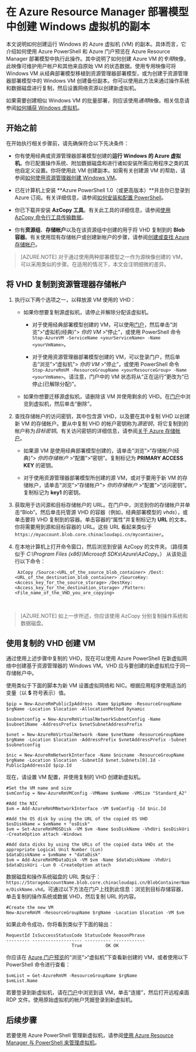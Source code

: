 <!-- ARM: tested -->

<properties
	pageTitle="创建 Windows VM 的副本 | Azure"
	description="了解如何通过创建一个 *专用映像*，在资源管理器部署模型中创建运行 Windows 的 Azure 虚拟机的副本。"
	services="virtual-machines-windows"
	documentationCenter=""
	authors="cynthn"
	manager="timlt"
	editor=""
	tags="azure-resource-manager"/>

<tags
	ms.service="virtual-machines-windows"
	ms.date="04/26/2016"
	wacn.date="12/16/2016"/>

# 在 Azure Resource Manager 部署模型中创建 Windows 虚拟机的副本


本文说明如何创建运行 Windows 的 Azure 虚拟机 (VM) 的副本。具体而言，它介绍如何使用 Azure PowerShell 和 Azure 门户预览在 Azure Resource Manager 部署模型中执行此操作。其中说明了如何创建 Azure VM 的*专用*映像，此映像可维护用户帐户和其他来自原始 VM 的状态数据。使用专用映像可将 Windows VM 从经典部署模型移植到资源管理器部署模型，或为创建于资源管理器部署模型中的 Windows VM 创建备份副本。你可以使用此方法来通过操作系统和数据磁盘进行复制，然后设置网络资源以创建新虚拟机。

如果需要创建相似 Windows VM 的批量部署，则应该使用*通用*映像。相关信息请参阅[如何捕获 Windows 虚拟机](/documentation/articles/virtual-machines-windows-capture-image/)。



## 开始之前

在开始执行相关步骤前，请先确保符合以下先决条件：

- 你有使用经典或资源管理器部署模型创建的**运行 Windows 的 Azure 虚拟机**。你已配置操作系统、附加数据磁盘和进行诸如安装所需应用程序之类的其他自定义设置。你将使用此 VM 创建副本。如需有关创建源 VM 的帮助，请参阅[如何使用资源管理器创建 Windows VM](/documentation/articles/virtual-machines-windows-ps-create/)。

- 已在计算机上安装 **Azure PowerShell 1.0（或更高版本）**并且你已登录到 Azure 订阅。有关详细信息，请参阅[如何安装和配置 PowerShell](/documentation/articles/powershell-install-configure/)。

- 你已下载并安装 **AzCopy 工具**。有关此工具的详细信息，请参阅[使用 AzCopy 命令行工具传输数据](/documentation/articles/storage-use-azcopy/)。

- 你有**资源组**、**存储帐户**以及在该资源组中创建的用于将 VHD 复制到的 **Blob 容器**。有关使用现有存储帐户或创建新帐户的步骤，请参阅[创建或查找 Azure 存储帐户](/documentation/articles/virtual-machines-windows-upload-image/#createstorage)。

> [AZURE.NOTE] 对于通过使用两种部署模型之一作为源映像创建的 VM，可以采用类似的步骤。在适用的情况下，本文会注明细微的差异。


## 将 VHD 复制到资源管理器存储帐户


1. 执行以下两个选项之一，以释放源 VM 使用的 VHD：

	- 如果你想要复制源虚拟机，请停止并解除分配该虚拟机。

		- 对于使用经典部署模型创建的 VM，可以使用[门户](https://portal.azure.cn)，然后单击“浏览”>“虚拟机(经典)”> *你的 VM* >“停止”，或使用 PowerShell 命令 `Stop-AzureVM -ServiceName <yourServiceName> -Name <yourVmName>`。

		- 对于使用资源管理器部署模型创建的 VM，可以登录门户，然后单击“浏览”>“虚拟机”> *你的 VM* >“停止”，或使用 PowerShell 命令 `Stop-AzureRmVM -ResourceGroupName <yourResourceGroup> -Name <yourVmName>`。请注意，门户中的 VM 状态将从“正在运行”更改为“已停止(已解除分配)”。

	- 如果你想要迁移源虚拟机，请删除该 VM 并使用剩余的 VHD。在[门户](https://portal.azure.cn)中浏览到虚拟机，然后单击“删除”。

1. 查找存储帐户的访问密钥，其中包含源 VHD，以及要在其中复制 VHD 以创建新 VM 的存储帐户。要从中复制 VHD 的帐户密钥称为*源密钥*，将它复制到的帐户称为*目标密钥*。有关访问密钥的详细信息，请参阅[关于 Azure 存储帐户](/documentation/articles/storage-create-storage-account/)。

	- 如果源 VM 是使用经典部署模型创建的，请单击“浏览”>“存储帐户(经典)”> *你的存储帐户* >“配置”>“密钥”。复制标记为 **PRIMARY ACCESS KEY** 的密钥。

	- 对于使用资源管理器部署模型所创建的源 VM，或对于要用于新 VM 的存储帐户，请单击“浏览”>“存储帐户”> *你的存储帐户* >“配置”>“访问密钥”。复制标记为 **key1** 的密钥。

1. 获取用于访问源和目标存储帐户的 URL。在门户中，浏览到你的存储帐户并单击“Blob”。然后单击托管源 VHD 的容器（例如，经典部署模型的 *vhds*），或单击要将 VHD 复制到的容器。单击容器的“属性”并复制标记为 **URL** 的文本。你将需要用到源和目标容器的 URL。这些 URL 看起来类似于 `https://myaccount.blob.core.chinacloudapi.cn/mycontainer`。

1. 在本地计算机上打开命令窗口，然后浏览到安装 AzCopy 的文件夹。（路径类似于 *C:\\Program Files (x86)\\Microsoft SDKs\\Azure\\AzCopy*。） 从该处运行以下命令：</br>

		AzCopy /Source:<URL_of_the_source_blob_container> /Dest:<URL_of_the_destination_blob_container> /SourceKey:<Access_key_for_the_source_storage> /DestKey:<Access_key_for_the_destination_storage> /Pattern:<File_name_of_the_VHD_you_are_copying>
</br>

>[AZURE.NOTE] 如上一步所述，你应该使用 AzCopy 分别复制操作系统和数据磁盘。


## 使用复制的 VHD 创建 VM

通过使用上述步骤中复制的 VHD，现在可以使用 Azure PowerShell 在新虚拟网络中创建基于资源管理器的 Windows VM。VHD 应与要创建的新虚拟机位于同一存储帐户中。


使用类似于下面的脚本为新 VM 设置虚拟网络和 NIC。根据应用程序使用适当的变量（以 **$** 符号表示）值。

	$pip = New-AzureRmPublicIpAddress -Name $pipName -ResourceGroupName $rgName -Location $location -AllocationMethod Dynamic

	$subnetconfig = New-AzureRmVirtualNetworkSubnetConfig -Name $subnet1Name -AddressPrefix $vnetSubnetAddressPrefix

	$vnet = New-AzureRmVirtualNetwork -Name $vnetName -ResourceGroupName $rgName -Location $location -AddressPrefix $vnetAddressPrefix -Subnet $subnetconfig

	$nic = New-AzureRmNetworkInterface -Name $nicname -ResourceGroupName $rgName -Location $location -SubnetId $vnet.Subnets[0].Id -PublicIpAddressId $pip.Id


现在，请设置 VM 配置，并使用复制的 VHD 创建新虚拟机。</br>

	#Set the VM name and size
	$vmConfig = New-AzureRmVMConfig -VMName $vmName -VMSize "Standard_A2"

	#Add the NIC
	$vm = Add-AzureRmVMNetworkInterface -VM $vmConfig -Id $nic.Id

	#Add the OS disk by using the URL of the copied OS VHD
	$osDiskName = $vmName + "osDisk"
	$vm = Set-AzureRmVMOSDisk -VM $vm -Name $osDiskName -VhdUri $osDiskUri -CreateOption attach -Windows

	#Add data disks by using the URLs of the copied data VHDs at the appropriate Logical Unit Number (Lun)
	$dataDiskName = $vmName + "dataDisk"
	$vm = Add-AzureRmVMDataDisk -VM $vm -Name $dataDiskName -VhdUri $dataDiskUri -Lun 0 -CreateOption attach

数据磁盘和操作系统磁盘的 URL 类似于：`https://StorageAccountName.blob.core.chinacloudapi.cn/BlobContainerName/DiskName.vhd`。可通过以下方法在门户上找到此信息：浏览到目标存储容器，单击复制的操作系统或数据 VHD，然后复制 URL 的内容。

	#Create the new VM
	New-AzureRmVM -ResourceGroupName $rgName -Location $location -VM $vm

如果此命令成功，你将看到类似于下面的输出：

	RequestId IsSuccessStatusCode StatusCode ReasonPhrase
	--------- ------------------- ---------- ------------
	                         True         OK OK


你应该在 [Azure 门户预览](https://portal.azure.cn)的“浏览”>“虚拟机”下查看新创建的 VM，或者使用以下 PowerShell 命令进行查看：

	$vmList = Get-AzureRmVM -ResourceGroupName $rgName
	$vmList.Name

若要登录到新虚拟机，请在[门户](https://portal.azure.cn)中浏览到该 VM，单击“连接”，然后打开远程桌面 RDP 文件。使用原始虚拟机的帐户凭据登录到新虚拟机。


## 后续步骤

若要使用 Azure PowerShell 管理新虚拟机，请参阅[使用 Azure Resource Manager 与 PowerShell 来管理虚拟机](/documentation/articles/virtual-machines-windows-ps-manage/)。

<!---HONumber=Mooncake_Quality_Review_1202_2016-->